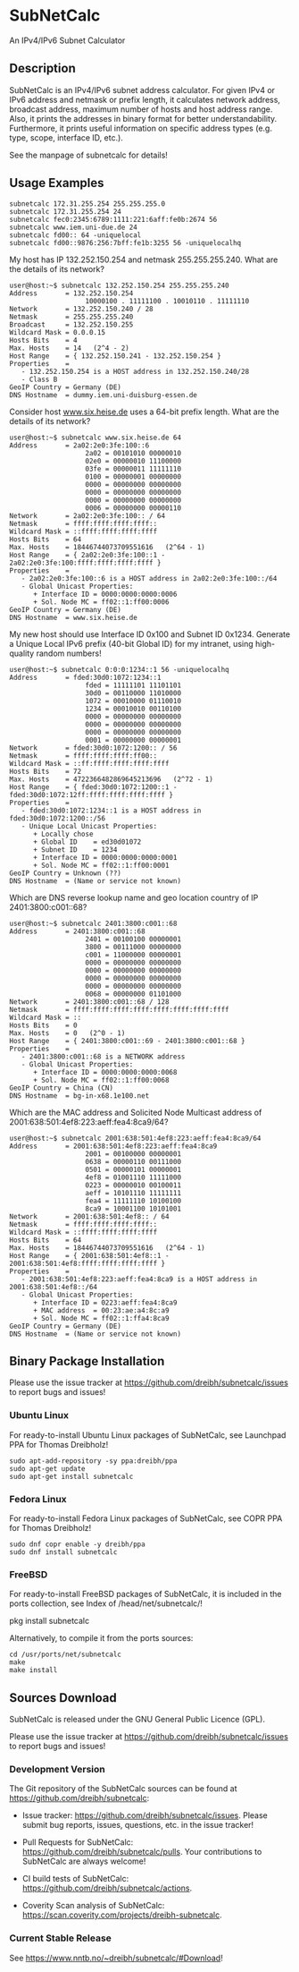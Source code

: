 # SubNetCalc
An IPv4/IPv6 Subnet Calculator

## Description

SubNetCalc is an IPv4/IPv6 subnet address calculator. For given IPv4 or IPv6
address and netmask or prefix length, it calculates network address, broadcast
address, maximum number of hosts and host address range. Also, it prints the
addresses in binary format for better understandability. Furthermore, it prints
useful information on specific address types (e.g. type, scope, interface ID,
etc.).

See the manpage of subnetcalc for details!

## Usage Examples

```
subnetcalc 172.31.255.254 255.255.255.0
subnetcalc 172.31.255.254 24
subnetcalc fec0:2345:6789:1111:221:6aff:fe0b:2674 56
subnetcalc www.iem.uni-due.de 24
subnetcalc fd00:: 64 -uniquelocal
subnetcalc fd00::9876:256:7bff:fe1b:3255 56 -uniquelocalhq
```

My host has IP 132.252.150.254 and netmask 255.255.255.240. What are the details of its network?

```
user@host:~$ subnetcalc 132.252.150.254 255.255.255.240
Address       = 132.252.150.254
                   10000100 . 11111100 . 10010110 . 11111110
Network       = 132.252.150.240 / 28
Netmask       = 255.255.255.240
Broadcast     = 132.252.150.255
Wildcard Mask = 0.0.0.15
Hosts Bits    = 4
Max. Hosts    = 14   (2^4 - 2)
Host Range    = { 132.252.150.241 - 132.252.150.254 }
Properties    =
   - 132.252.150.254 is a HOST address in 132.252.150.240/28
   - Class B
GeoIP Country = Germany (DE)
DNS Hostname  = dummy.iem.uni-duisburg-essen.de
```

Consider host www.six.heise.de uses a 64-bit prefix length. What are the details of its network?

```
user@host:~$ subnetcalc www.six.heise.de 64
Address       = 2a02:2e0:3fe:100::6
                   2a02 = 00101010 00000010
                   02e0 = 00000010 11100000
                   03fe = 00000011 11111110
                   0100 = 00000001 00000000
                   0000 = 00000000 00000000
                   0000 = 00000000 00000000
                   0000 = 00000000 00000000
                   0006 = 00000000 00000110
Network       = 2a02:2e0:3fe:100:: / 64
Netmask       = ffff:ffff:ffff:ffff::
Wildcard Mask = ::ffff:ffff:ffff:ffff
Hosts Bits    = 64
Max. Hosts    = 18446744073709551616   (2^64 - 1)
Host Range    = { 2a02:2e0:3fe:100::1 - 2a02:2e0:3fe:100:ffff:ffff:ffff:ffff }
Properties    =
   - 2a02:2e0:3fe:100::6 is a HOST address in 2a02:2e0:3fe:100::/64
   - Global Unicast Properties:
      + Interface ID = 0000:0000:0000:0006
      + Sol. Node MC = ff02::1:ff00:0006
GeoIP Country = Germany (DE)
DNS Hostname  = www.six.heise.de
```

My new host should use Interface ID 0x100 and Subnet ID 0x1234. Generate a Unique Local IPv6 prefix (40-bit Global ID) for my intranet, using high-quality random numbers!

```
user@host:~$ subnetcalc 0:0:0:1234::1 56 -uniquelocalhq
Address       = fded:30d0:1072:1234::1
                   fded = 11111101 11101101
                   30d0 = 00110000 11010000
                   1072 = 00010000 01110010
                   1234 = 00010010 00110100
                   0000 = 00000000 00000000
                   0000 = 00000000 00000000
                   0000 = 00000000 00000000
                   0001 = 00000000 00000001
Network       = fded:30d0:1072:1200:: / 56
Netmask       = ffff:ffff:ffff:ff00::
Wildcard Mask = ::ff:ffff:ffff:ffff:ffff
Hosts Bits    = 72
Max. Hosts    = 4722366482869645213696   (2^72 - 1)
Host Range    = { fded:30d0:1072:1200::1 - fded:30d0:1072:12ff:ffff:ffff:ffff:ffff }
Properties    =
   - fded:30d0:1072:1234::1 is a HOST address in fded:30d0:1072:1200::/56
   - Unique Local Unicast Properties:
      + Locally chose
      + Global ID    = ed30d01072
      + Subnet ID    = 1234
      + Interface ID = 0000:0000:0000:0001
      + Sol. Node MC = ff02::1:ff00:0001
GeoIP Country = Unknown (??)
DNS Hostname  = (Name or service not known)
```

Which are DNS reverse lookup name and geo location country of IP 2401:3800:c001::68?

```
user@host:~$ subnetcalc 2401:3800:c001::68
Address       = 2401:3800:c001::68
                   2401 = 00100100 00000001
                   3800 = 00111000 00000000
                   c001 = 11000000 00000001
                   0000 = 00000000 00000000
                   0000 = 00000000 00000000
                   0000 = 00000000 00000000
                   0000 = 00000000 00000000
                   0068 = 00000000 01101000
Network       = 2401:3800:c001::68 / 128
Netmask       = ffff:ffff:ffff:ffff:ffff:ffff:ffff:ffff
Wildcard Mask = ::
Hosts Bits    = 0
Max. Hosts    = 0   (2^0 - 1)
Host Range    = { 2401:3800:c001::69 - 2401:3800:c001::68 }
Properties    =
   - 2401:3800:c001::68 is a NETWORK address
   - Global Unicast Properties:
      + Interface ID = 0000:0000:0000:0068
      + Sol. Node MC = ff02::1:ff00:0068
GeoIP Country = China (CN)
DNS Hostname  = bg-in-x68.1e100.net
```

Which are the MAC address and Solicited Node Multicast address of 2001:638:501:4ef8:223:aeff:fea4:8ca9/64?

```
user@host:~$ subnetcalc 2001:638:501:4ef8:223:aeff:fea4:8ca9/64
Address       = 2001:638:501:4ef8:223:aeff:fea4:8ca9
                   2001 = 00100000 00000001
                   0638 = 00000110 00111000
                   0501 = 00000101 00000001
                   4ef8 = 01001110 11111000
                   0223 = 00000010 00100011
                   aeff = 10101110 11111111
                   fea4 = 11111110 10100100
                   8ca9 = 10001100 10101001
Network       = 2001:638:501:4ef8:: / 64
Netmask       = ffff:ffff:ffff:ffff::
Wildcard Mask = ::ffff:ffff:ffff:ffff
Hosts Bits    = 64
Max. Hosts    = 18446744073709551616   (2^64 - 1)
Host Range    = { 2001:638:501:4ef8::1 - 2001:638:501:4ef8:ffff:ffff:ffff:ffff }
Properties    =
   - 2001:638:501:4ef8:223:aeff:fea4:8ca9 is a HOST address in 2001:638:501:4ef8::/64
   - Global Unicast Properties:
      + Interface ID = 0223:aeff:fea4:8ca9
      + MAC address  = 00:23:ae:a4:8c:a9
      + Sol. Node MC = ff02::1:ffa4:8ca9
GeoIP Country = Germany (DE)
DNS Hostname  = (Name or service not known)
```

## Binary Package Installation

Please use the issue tracker at https://github.com/dreibh/subnetcalc/issues to report bugs and issues!

### Ubuntu Linux

For ready-to-install Ubuntu Linux packages of SubNetCalc, see Launchpad PPA for Thomas Dreibholz!

```
sudo apt-add-repository -sy ppa:dreibh/ppa
sudo apt-get update
sudo apt-get install subnetcalc
```

### Fedora Linux

For ready-to-install Fedora Linux packages of SubNetCalc, see COPR PPA for Thomas Dreibholz!

```
sudo dnf copr enable -y dreibh/ppa
sudo dnf install subnetcalc
```

### FreeBSD

For ready-to-install FreeBSD packages of SubNetCalc, it is included in the ports collection, see Index of /head/net/subnetcalc/!

   pkg install subnetcalc

Alternatively, to compile it from the ports sources:

```
cd /usr/ports/net/subnetcalc
make
make install
```

## Sources Download

SubNetCalc is released under the GNU General Public Licence (GPL).

Please use the issue tracker at https://github.com/dreibh/subnetcalc/issues to report bugs and issues!

### Development Version

The Git repository of the SubNetCalc sources can be found at https://github.com/dreibh/subnetcalc:

- Issue tracker: https://github.com/dreibh/subnetcalc/issues.
  Please submit bug reports, issues, questions, etc. in the issue tracker!

- Pull Requests for SubNetCalc: https://github.com/dreibh/subnetcalc/pulls.
  Your contributions to SubNetCalc are always welcome!

- CI build tests of SubNetCalc: https://github.com/dreibh/subnetcalc/actions.

- Coverity Scan analysis of SubNetCalc: https://scan.coverity.com/projects/dreibh-subnetcalc.

### Current Stable Release

See https://www.nntb.no/~dreibh/subnetcalc/#Download!
